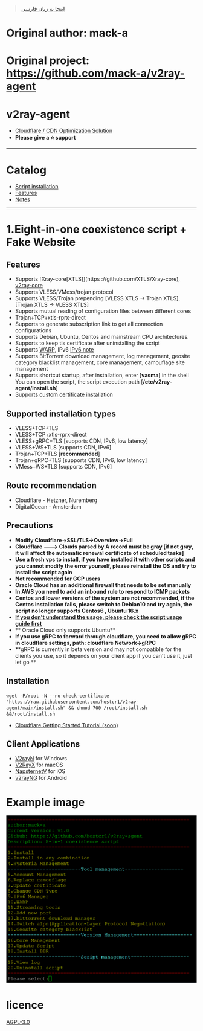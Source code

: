 > [اینجا به زبان فارسی](https://github.com/hostcr1/v2ray-agent/blob/main/docs/per_readme.md)

# Original author: mack-a
# Original project: https://github.com/mack-a/v2ray-agent
# v2ray-agent


- [Cloudflare / CDN Optimization Solution](https://github.com/hostcr1/v2ray-agent/blob/main/docs/optimize_V2Ray.md)
- **Please give a ⭐ support**

* * * 

# Catalog

  - [Script installation](#installation-script)
  - [Features](#Features)
  - [Notes](#Notes)
* * * 

# 1.Eight-in-one coexistence script + Fake Website

## Features
- Supports [Xray-core[XTLS]](https ://github.com/XTLS/Xray-core), [v2ray-core](https://github.com/v2fly/v2ray-core)
- Supports VLESS/VMess/trojan protocol
- Supports VLESS/Trojan prepending [VLESS XTLS -> Trojan XTLS], [Trojan XTLS -> VLESS XTLS]
- Supports mutual reading of configuration files between different cores
- Trojan+TCP+xtls-rprx-direct
- Supports to generate subscription link to get all connection configurations
- Supports Debian, Ubuntu, Centos and mainstream CPU architectures.
- Supports to keep tls certificate after uninstalling the script 
- Supports [WARP](https://1.1.1.1/), IPv6 [IPv6 note](https://github.com/hostcr1/v2ray-agent/blob/main/docs/ipv6_help.md)
- Supports BitTorrent download management, log management, geosite category blacklist management, core management, camouflage site management
- Supports shortcut startup, after installation, enter [**vasma**] in the shell You can open the script, the script execution path [**/etc/v2ray-agent/install.sh**]
- [Supports custom certificate installation](https://github.com/hostcr1/v2ray-agent/blob/main/docs/install_tls.md)

## Supported installation types
- VLESS+TCP+TLS
- VLESS+TCP+xtls-rprx-direct
- VLESS+gRPC+TLS [supports CDN, IPv6, low latency]
- VLESS+WS+TLS [supports CDN, IPv6]
- Trojan+TCP+TLS [**recommended**]
- Trojan+gRPC+TLS [supports CDN, IPv6, low latency]
- VMess+WS+TLS [supports CDN, IPv6]

## Route recommendation

- Cloudflare - Hetzner, Nuremberg 
- DigitalOcean - Amsterdam

## Precautions

- **Modify Cloudflare->SSL/TLS->Overview->Full**
- **Cloudflare ---> Clouds parsed by A record must be gray [if not gray, it will affect the automatic renewal certificate of scheduled tasks]**
- **Use a fresh vps to install, if you have installed it with other scripts and you cannot modify the error yourself, please reinstall the OS and try to install the script again**
- **Not recommended for GCP users**
- **Oracle Cloud has an additional firewall that needs to be set manually**
- **In AWS you need to add an inbound rule to respond to ICMP packets**
- **Centos and lower versions of the system are not recommended, if the Centos installation fails, please switch to Debian10 and try again, the script no longer supports Centos6 , Ubuntu 16.x**
- **[If you don't understand the usage, please check the script usage guide first](https://github.com/hostcr1/v2ray-agent/blob/main/docs/how_to_use.md)**
- ** Oracle Cloud only supports Ubuntu**
- **If you use gRPC to forward through cloudflare, you need to allow gRPC in cloudflare settings, path: cloudflare Network->gRPC**
- **gRPC is currently in beta version and may not compatible for the clients you use, so it depends on your client app if you can't use it, just let go **

## Installation

``` 
wget -P/root -N --no-check-certificate "https://raw.githubusercontent.com/hostcr1/v2ray-agent/main/install.sh" && chmod 700 /root/install.sh &&/root/install.sh
``` 
- [Cloudflare Getting Started Tutorial (soon)](https://github.com/hostcr1/v2ray-agent/blob/main/docs/cloudflare_init.md)


## Client Applications
* [V2rayN](https://github.com/2dust/v2rayN/releases/latest) for Windows
* [V2RayX](https://github.com/Cenmrev/V2RayX/releases) for macOS
* [NapsternetV](https://apps.apple.com/us/app/napsternetv/id1629465476) for iOS
* [v2rayNG](https://github.com/2dust/v2rayNG) for Android


# Example image

<img src="https://raw.githubusercontent.com/hostcr1/v2ray-agent/main/img/vasma.png" width=700>

# licence

[AGPL-3.0](https://github.com/hostcr1/v2ray-agent/blob/main/LICENSE)